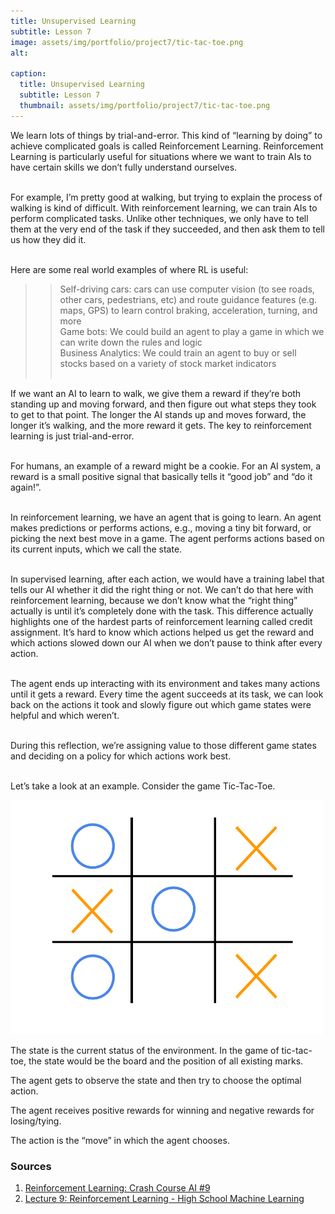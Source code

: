 ```yaml
---
title: Unsupervised Learning
subtitle: Lesson 7
image: assets/img/portfolio/project7/tic-tac-toe.png
alt: 

caption:
  title: Unsupervised Learning
  subtitle: Lesson 7
  thumbnail: assets/img/portfolio/project7/tic-tac-toe.png
---
```

<p align="left">
We learn lots of things by trial-and-error. This kind of “learning by doing” to achieve complicated goals is called Reinforcement Learning. 
Reinforcement Learning is particularly useful for situations where we want to train AIs to have certain skills we don’t fully understand ourselves. <br> <br>

For example, I’m pretty good at walking, but trying to explain the process of walking
is kind of difficult. With reinforcement learning, we can train AIs to perform complicated tasks.
Unlike other techniques, we only have to tell them at the very end of the task if they succeeded, and then ask them to tell us how they did it. <br> <br>

Here are some real world examples of where RL is useful: <br>
>> Self-driving cars: cars can use computer vision (to see roads, other cars, pedestrians, etc) and route guidance features (e.g. maps, GPS) to learn control
   braking, acceleration, turning, and more <br>
>> Game bots: We could build an agent to play a game in which we can write down the rules and logic <br>
>> Business Analytics: We could train an agent to buy or sell stocks based on a variety of stock market indicators <br> <br>


If we want an AI to learn to walk, we give them a reward if they’re both standing up and moving forward, and then figure out what steps they took to get to that point.
The longer the AI stands up and moves forward, the longer it’s walking, and the more reward it gets. The key to reinforcement learning is just trial-and-error. <br> <br>

For humans, an example of a reward might be a cookie. For an AI system, a reward is a small positive signal that basically tells it “good job” and “do it again!”. <br> <br>

In reinforcement learning, we have an agent that is going to learn. An agent makes predictions or performs actions, e.g., moving a tiny bit forward, or picking the next best move in a game.
The agent performs actions based on its current inputs, which we call the state. <br> <br>

In supervised learning, after each action, we would have a training label that tells our AI whether it did the right thing or not. We can’t do that here with reinforcement
learning, because we don’t know what the “right thing” actually is until it’s completely done with the task. This difference actually highlights one of the hardest parts of
reinforcement learning called credit assignment. It’s hard to know which actions helped us get the reward and which actions slowed down our AI when we don’t pause to think 
after every action. <br> <br>

The agent ends up interacting with its environment and takes many actions until it gets a reward. Every time the agent succeeds at its task, we can look back on the actions
it took and slowly figure out which game states were helpful and which weren’t. <br> <br>

During this reflection, we’re assigning value to those different game states and deciding
on a policy for which actions work best. <br> <br>

Let’s take a look at an example. Consider the game Tic-Tac-Toe. 
</p>
  
<img src="assets/img/portfolio/project7/tic-tac-toe.png" width="500">

<p align="left">
The state is the current status of the environment. In the game of tic-tac-toe, the state would be the board and the position of all existing marks.

The agent gets to observe the state and then try to choose the optimal action.

The agent receives positive rewards for winning and negative rewards for losing/tying.

The action is the “move” in which the agent chooses.

</p>

### Sources
1. [Reinforcement Learning: Crash Course AI #9](https://www.youtube.com/watch?v=nIgIv4IfJ6s&list=PLH2l6uzC4UEVGUu2--3xBjTMFily1IwP9&index=11)
2. [Lecture 9: Reinforcement Learning - High School Machine Learning](https://www.youtube.com/watch?v=HlmB-zM8C3M&list=PL3yIcCK-hyoODmv6Gl8H1snvrqLvdwIqI&index=9)

